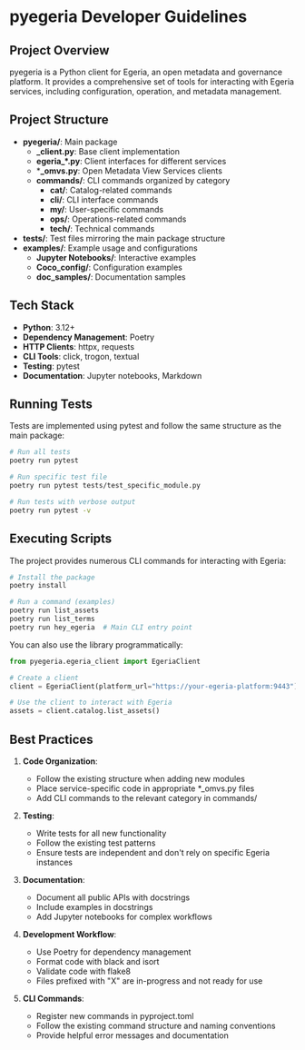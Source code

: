 # pyegeria Developer Guidelines

## Project Overview
pyegeria is a Python client for Egeria, an open metadata and governance platform. It provides a comprehensive set of tools for interacting with Egeria services, including configuration, operation, and metadata management.

## Project Structure
- **pyegeria/**: Main package
  - **_client.py**: Base client implementation
  - **egeria_*.py**: Client interfaces for different services
  - ***_omvs.py**: Open Metadata View Services clients
  - **commands/**: CLI commands organized by category
    - **cat/**: Catalog-related commands
    - **cli/**: CLI interface commands
    - **my/**: User-specific commands
    - **ops/**: Operations-related commands
    - **tech/**: Technical commands
- **tests/**: Test files mirroring the main package structure
- **examples/**: Example usage and configurations
  - **Jupyter Notebooks/**: Interactive examples
  - **Coco_config/**: Configuration examples
  - **doc_samples/**: Documentation samples

## Tech Stack
- **Python**: 3.12+
- **Dependency Management**: Poetry
- **HTTP Clients**: httpx, requests
- **CLI Tools**: click, trogon, textual
- **Testing**: pytest
- **Documentation**: Jupyter notebooks, Markdown

## Running Tests
Tests are implemented using pytest and follow the same structure as the main package:

```bash
# Run all tests
poetry run pytest

# Run specific test file
poetry run pytest tests/test_specific_module.py

# Run tests with verbose output
poetry run pytest -v
```

## Executing Scripts
The project provides numerous CLI commands for interacting with Egeria:

```bash
# Install the package
poetry install

# Run a command (examples)
poetry run list_assets
poetry run list_terms
poetry run hey_egeria  # Main CLI entry point
```

You can also use the library programmatically:

```python
from pyegeria.egeria_client import EgeriaClient

# Create a client
client = EgeriaClient(platform_url="https://your-egeria-platform:9443")

# Use the client to interact with Egeria
assets = client.catalog.list_assets()
```

## Best Practices
1. **Code Organization**: 
   - Follow the existing structure when adding new modules
   - Place service-specific code in appropriate *_omvs.py files
   - Add CLI commands to the relevant category in commands/

2. **Testing**:
   - Write tests for all new functionality
   - Follow the existing test patterns
   - Ensure tests are independent and don't rely on specific Egeria instances

3. **Documentation**:
   - Document all public APIs with docstrings
   - Include examples in docstrings
   - Add Jupyter notebooks for complex workflows

4. **Development Workflow**:
   - Use Poetry for dependency management
   - Format code with black and isort
   - Validate code with flake8
   - Files prefixed with "X" are in-progress and not ready for use

5. **CLI Commands**:
   - Register new commands in pyproject.toml
   - Follow the existing command structure and naming conventions
   - Provide helpful error messages and documentation